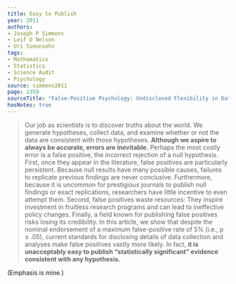 ```yaml
---
title: Easy to Publish
year: 2011
authors:
- Joseph P Simmons
- Leif D Nelson
- Uri Simonsohn
tags:
- Mathematics
- Statistics
- Science Audit
- Psychology
source: simmons2011
page: 1359
sourceTitle: "False-Positive Psychology: Undisclosed Flexibility in Data Collection and Analysis Allows Presenting Anything as Significant"
hasNotes: true
---
```


> Our job as scientists is to discover truths about the world.
> We generate hypotheses, collect data, and examine whether or not the data are consistent with those hypotheses.
> **Although we aspire to always be accurate, errors are inevitable.**
> Perhaps the most costly error is a false positive, the incorrect rejection of a null hypothesis.
> First, once they appear in the literature, false positives are particularly persistent.
> Because null results have many possible causes, failures to replicate previous findings are never conclusive.
> Furthermore, because it is uncommon for prestigious journals to publish null findings
>   or exact replications, researchers have little incentive to even attempt them.
> Second, false positives waste resources:
>   They inspire investment in fruitless research programs and can lead to ineffective policy changes.
> Finally, a field known for publishing false positives risks losing its credibility.
> In this article, we show that despite the nominal endorsement of a maximum false-positive rate of 5%
>   (i.e., p ≤ .05), current standards for disclosing details of data collection
>   and analyses make false positives vastly more likely.
> In fact, **it is unacceptably easy to publish “statistically significant” evidence consistent with any hypothesis.**

(Emphasis is mine.)
